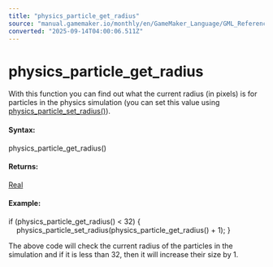 ```yaml
---
title: "physics_particle_get_radius"
source: "manual.gamemaker.io/monthly/en/GameMaker_Language/GML_Reference/Physics/Soft_Body_Particles/physics_particle_get_radius.htm"
converted: "2025-09-14T04:00:06.511Z"
---
```


# physics\_particle\_get\_radius

With this function you can find out what the current radius (in pixels) is for particles in the physics simulation (you can set this value using [physics\_particle\_set\_radius()](physics_particle_set_radius.md)).

#### Syntax:

physics\_particle\_get\_radius()

#### Returns:

[Real](../../../GML_Overview/Data_Types.md)

#### Example:

if (physics\_particle\_get\_radius() < 32)
{
    physics\_particle\_set\_radius(physics\_particle\_get\_radius() + 1);
}

The above code will check the current radius of the particles in the simulation and if it is less than 32, then it will increase their size by 1.